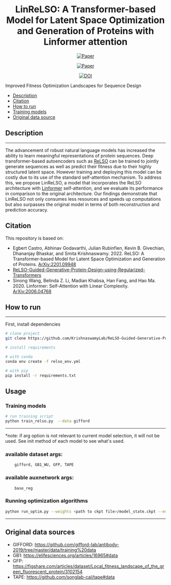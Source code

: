 
<div align="center">    
 
# LinReLSO: A Transformer-based Model for Latent Space Optimization and Generation of Proteins with Linformer attention
<!-- 
[![Paper](http://img.shields.io/badge/paper-arxiv.2006.06885.svg)](https://arxiv.org/abs/2201.09948)
[![Paper](http://img.shields.io/badge/paper-arxiv.2006.06885.svg)](https://arxiv.org/abs/2006.04768)
-->

[![Paper](https://img.shields.io/badge/arxiv-2006.06885-B31B1B.svg)](https://arxiv.org/abs/2201.09948)

[![Paper](https://img.shields.io/badge/arxiv-2006.06885-B31B1B.svg)](https://arxiv.org/abs/2006.04768)

[![DOI](https://zenodo.org/badge/436740631.svg)](https://zenodo.org/badge/latestdoi/436740631)
  
</div>

Improved Fitness Optimization Landscapes
for Sequence Design
- [Description](#Description)
- [Citation](#citation)
- [How to run   ](#how-to-run)
- [Training models](training-models)
- [Original data source](#Original-data-sources)


## Description
---
The advancement of robust natural language models has increased the ability to learn meaningful representations of protein sequences. Deep transformer-based autoencoders such as [ReLSO](https://arxiv.org/abs/2201.09948) can be trained to jointly generate sequences as well as predict their fitness due to their highly structured latent space. However training and deploying this model can be costly due to its use of the standard self-attention mechanism. To address this, we propose LinReLSO, a model that incorporates the ReLSO architecture with [Linformer](https://arxiv.org/abs/2006.04768) self-attention, and we evaluate its performance in comparison to the original architecture. Our findings demonstrate that LinReLSO not only consumes less resources and speeds up computations but also surpasses the original model in terms of both reconstruction and prediction accuracy.

## Citation

This repository is based on:

* Egbert Castro, Abhinav Godavarthi, Julian Rubinfien, Kevin B. Givechian, Dhananjay Bhaskar, and Smita Krishnaswamy. 2022. ReLSO: A Transformer-based
Model for Latent Space Optimization and Generation of Proteins. [ArXiv:2201.09948](https://arxiv.org/abs/2201.09948)
* [ReLSO-Guided-Generative-Protein-Design-using-Regularized-Transformers](https://github.com/KrishnaswamyLab/ReLSO-Guided-Generative-Protein-Design-using-Regularized-Transformers)
* Sinong Wang, Belinda Z. Li, Madian Khabsa, Han Fang, and Hao Ma. 2020. Linformer: Self-Attention with Linear Complexity. [ArXiv:2006.04768](https://arxiv.org/abs/2006.04768)

## How to run   
---

First, install dependencies   
```bash
# clone project   
git clone https://github.com/KrishnaswamyLab/ReLSO-Guided-Generative-Protein-Design-using-Regularized-Transformers.git

# install requirements

# with conda
conda env create -f relso_env.yml

# with pip
pip install -r requirements.txt
 ```   

## Usage

### Training models
 
 ```bash
# run training script
python train_relso.py  --data gifford
```
---
*note: if arg option is not relevant to current model selection, it will not be used. See init method of each model to see what's used.

### available dataset args:

        gifford, GB1_WU, GFP, TAPE

### available auxnetwork args:

        base_reg

### Running optimization algorithms 
 
 ```bash
python run_optim.py --weights <path to ckpt file>/model_state.ckpt --embeddings  <path to embeddings file>train_embeddings.npy --dataset gifford
```
---

## Original data sources

- GIFFORD: https://github.com/gifford-lab/antibody-2019/tree/master/data/training%20data
- GB1: https://elifesciences.org/articles/16965#data
- GFP: https://figshare.com/articles/dataset/Local_fitness_landscape_of_the_green_fluorescent_protein/3102154
- TAPE: https://github.com/songlab-cal/tape#data

